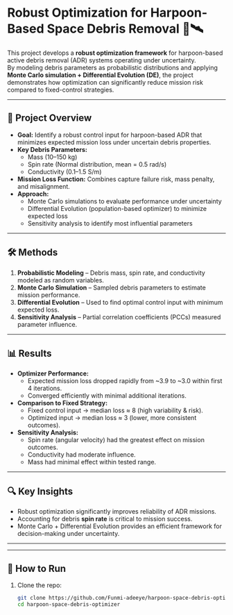 # Robust Optimization for Harpoon-Based Space Debris Removal 🚀🛰️

This project develops a **robust optimization framework** for harpoon-based active debris removal (ADR) systems operating under uncertainty.  
By modeling debris parameters as probabilistic distributions and applying **Monte Carlo simulation + Differential Evolution (DE)**, the project demonstrates how optimization can significantly reduce mission risk compared to fixed-control strategies.

---

## 📌 Project Overview
- **Goal:** Identify a robust control input for harpoon-based ADR that minimizes expected mission loss under uncertain debris properties.  
- **Key Debris Parameters:**  
  - Mass (10–150 kg)  
  - Spin rate (Normal distribution, mean = 0.5 rad/s)  
  - Conductivity (0.1–1.5 S/m)  
- **Mission Loss Function:** Combines capture failure risk, mass penalty, and misalignment.  
- **Approach:**  
  - Monte Carlo simulations to evaluate performance under uncertainty  
  - Differential Evolution (population-based optimizer) to minimize expected loss  
  - Sensitivity analysis to identify most influential parameters  

---

## 🛠️ Methods
1. **Probabilistic Modeling** – Debris mass, spin rate, and conductivity modeled as random variables.  
2. **Monte Carlo Simulation** – Sampled debris parameters to estimate mission performance.  
3. **Differential Evolution** – Used to find optimal control input with minimum expected loss.  
4. **Sensitivity Analysis** – Partial correlation coefficients (PCCs) measured parameter influence.  

---

## 📊 Results
- **Optimizer Performance:**  
  - Expected mission loss dropped rapidly from ~3.9 to ~3.0 within first 4 iterations.  
  - Converged efficiently with minimal additional iterations.  
- **Comparison to Fixed Strategy:**  
  - Fixed control input → median loss ≈ 8 (high variability & risk).  
  - Optimized input → median loss ≈ 3 (lower, more consistent outcomes).  
- **Sensitivity Analysis:**  
  - Spin rate (angular velocity) had the greatest effect on mission outcomes.  
  - Conductivity had moderate influence.  
  - Mass had minimal effect within tested range.  

---

## 🔍 Key Insights
- Robust optimization significantly improves reliability of ADR missions.  
- Accounting for debris **spin rate** is critical to mission success.  
- Monte Carlo + Differential Evolution provides an efficient framework for decision-making under uncertainty.  

---


---

## 🚀 How to Run
1. Clone the repo:  
   ```bash
   git clone https://github.com/Funmi-adeeye/harpoon-space-debris-optimizer.git
   cd harpoon-space-debris-optimizer


